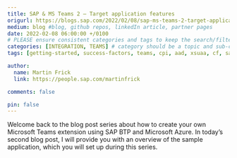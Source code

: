 ```yaml
---
title: SAP & MS Teams 2 – Target application features
origurl: https://blogs.sap.com/2022/02/08/sap-ms-teams-2-target-application-features/
medium: blog #blog, github repos, linkedIn article, partner pages
date: 2022-02-08 06:00:00 +/0100
# PLEASE ensure consistent categories and tags to keep the search/filtering meaningful!
categories: [INTEGRATION, TEAMS] # category should be a topic and sub-category primary product
tags: [getting-started, success-factors, teams, cpi, aad, xsuaa, cf, sap-btp, blob, chatbot, mobile]     # TAG names should always be lowercase

author:
  name: Martin Frick
  link: https://people.sap.com/martinfrick

comments: false

pin: false
---
```


Welcome back to the blog post series about how to create your own Microsoft Teams extension using SAP BTP and Microsoft Azure. In today’s second blog post, I will provide you with an overview of the sample application, which you will set up during this series.
